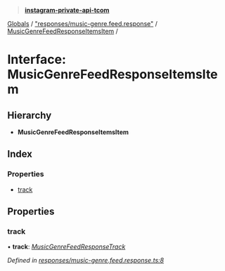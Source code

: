 > **[instagram-private-api-tcom](../README.md)**

[Globals](../README.md) / ["responses/music-genre.feed.response"](../modules/_responses_music_genre_feed_response_.md) / [MusicGenreFeedResponseItemsItem](_responses_music_genre_feed_response_.musicgenrefeedresponseitemsitem.md) /

# Interface: MusicGenreFeedResponseItemsItem

## Hierarchy

* **MusicGenreFeedResponseItemsItem**

## Index

### Properties

* [track](_responses_music_genre_feed_response_.musicgenrefeedresponseitemsitem.md#track)

## Properties

###  track

• **track**: *[MusicGenreFeedResponseTrack](_responses_music_genre_feed_response_.musicgenrefeedresponsetrack.md)*

*Defined in [responses/music-genre.feed.response.ts:8](https://github.com/cuonglnhust/instagram-private-api-tcom/blob/3e16058/src/responses/music-genre.feed.response.ts#L8)*